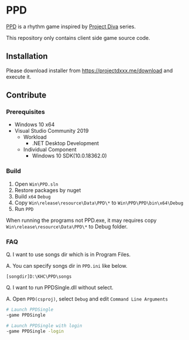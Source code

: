 # PPD

[PPD](https://projectdxxx.me/) is a rhythm game inspired by [Project Diva](http://miku.sega.jp/) series.

This repository only contains client side game source code.

## Installation

Please download installer from https://projectdxxx.me/download and execute it.

## Contribute

### Prerequisites

* Windows 10 x64
* Visual Studio Community 2019
  * Workload
    * .NET Desktop Development
  * Individual Component
    * Windows 10 SDK(10.0.18362.0)

### Build

1. Open `Win\PPD.sln`
2. Restore packages by nuget
3. Build `x64` `Debug`
4. Copy `Win\release\resource\Data\PPD\*` to `Win\PPD\PPD\bin\x64\Debug`
5. Run `PPD`

When running the programs not PPD.exe, it may requires copy `Win\release\resource\Data\PPD\*` to Debug folder.

### FAQ

Q. I want to use songs dir which is in Program Files.

A. You can specify songs dir in `PPD.ini` like below.

```
[songdir]D:\KHC\PPD\songs
```

Q. I want to run PPDSingle.dll without select.

A. Open `PPD(csproj)`, select `Debug` and edit `Command Line Arguments`

```sh
# Launch PPDSingle
-game PPDSingle
```

```sh
# Launch PPDSingle with login
-game PPDSingle -login
```
